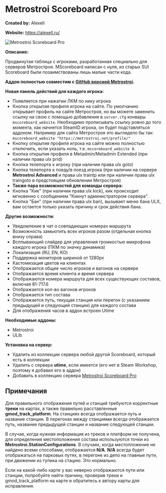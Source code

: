 # Metrostroi Scoreboard Pro

**Created by:** Alexell

**Website:** https://alexell.ru/
 
![Metrostroi Scoreboard Pro](https://mss-project.org/images/addons/metrostroi_scoreboard.jpg)

**Описание:**

Продвинутая таблица с игроками, разработанная специально для серверов Метростроя. MScoreboard написан с нуля, из старых SUI Scoreboard были позаимствованы лишь малые части кода.

**Аддон полностью совместим с [GitHub версией Metrostroi](https://github.com/metrostroi-repo/MetrostroiAddon).**

**Новая панель действий для каждого игрока:**
* Появляется при нажатии ЛКМ по нику игрока
* Кнопка открытия профиля игрока на сайте. По умолчанию открывает профиль на сайте Метростроя, но вы можете заменить ссылку на свою с помощью добавления в `server.cfg` конвары `mscoreboard_website`. Необходимо прописывать ссылку ровно до того момента, как начнется SteamID игрока, он будет подставляться аддоном. Например для сайта Метростроя это выглядело бы так: `mscoreboard_website "https://metrostroi.net/profile/"`
* Кнопку открытия профиля игрока на сайте можно полностью отключить, если указать ноль, т.е. `mscoreboard_website 0`.
* Кнопка открытия профиля в Metadmin/Metadmin Extended (при наличии права ulx prid)
* Кнопка телепорта к игроку (при наличии права ulx goto)
* Кнопка телепорта к поеду/в поезд игрока (при наличии на сервере **Metrostroi Advanced** и права ulx traintp или при наличии права ulx traingoto в предстоящем обновлении Метростроя)
* **Также пара возможностей для команды сервера:**
* Кнопка "Кик" (при наличии права ulx kick), кик происходит мгновенно с сообщением "Кикнут администратором сервера".
* Кнопка "Бан" (при наличии права ulx ban), вызывает меню бана ULX, вам остается только указать причину и срок действия бана.

**Другие возможности:**
* Уведомление в чат о совпадающих номерах маршрута
* Возможность замьютить всех игроков разом (отдельная кнопка внизу справа)
* Всплывающий слайдер для управления громкостью микрофона каждого игрока (ПКМ по значку динамика)
* Локализация (RU, EN, KO)
* Поддержка мониторов шириной от 1280px
* Кастомизация цветов на клиентах
* Отображается общее число игроков и вагонов на сервере
* Отображается время клиента и время сервера
* Отображаются номера маршрута для всех существующих составов, включая 81-717.6
* Отображается кол-во вагонов игроков
* Отображается тип состава
* Отображается путь, текущая станция или перегон (с указанием предыдущей и следующей станции) для каждого состава
* Для отображения часов в аддон встроен Utime

**Необходимые аддоны:**

* Metrostroi
* ULib

**Установка на сервер:**
* Удалить из коллекции сервера любой другой Scoreboard, который есть в коллекции
* Удалить с сервера **utime**, если имеется (его нет в Steam Workshop, поэтому я добавил его в аддон)
* Добавить в коллекцию сервера [Metrostroi Scoreboard Pro](https://steamcommunity.com/sharedfiles/filedetails/?id=1910844812)

## Примечания
Для правильного отображения путей и станций требуются корректные **треки** на картах, а также правильно расставленные **gmod_track_platform**.
На станциях всегда отображается путь и название станции. В перегонах между станциями всегда отображается путь, название предыдущей станции и название следующей станции.

В случае, когда нужная информация из треков и платформ не получена, для определения местоположения состава используются точки из **Metrostroi.StationConfigurations**. В случаях, когда местопложение не найдено всеми способами, отображается **N/A**.
**N/A** всегда будет отображаться на парковых путях, в перегоне из депо на главные пути, при движении из тупика на стацию. Это нормально.

Если на какой-либо карте у вас неверно отображаются пути или станции, попробуйте найти причину, проверив треки и gmod_track_platform на карте и обратитесь к автору карты для исправления.
